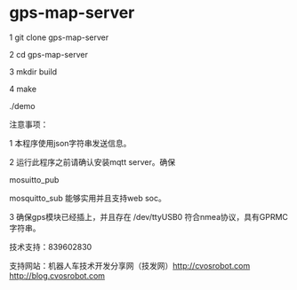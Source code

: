 # gps-map-server

1 git clone gps-map-server

2 cd gps-map-server

3 mkdir build 

4 make 

./demo


注意事项：

1 本程序使用json字符串发送信息。

2 运行此程序之前请确认安装mqtt server。确保

mosuitto_pub 

mosquitto_sub 能够实用并且支持web soc。

3 确保gps模块已经插上，并且存在 /dev/ttyUSB0 符合nmea协议，具有GPRMC字符串。

技术支持：839602830

支持网站：机器人车技术开发分享网（技发网）http://cvosrobot.com
http://blog.cvosrobot.com
